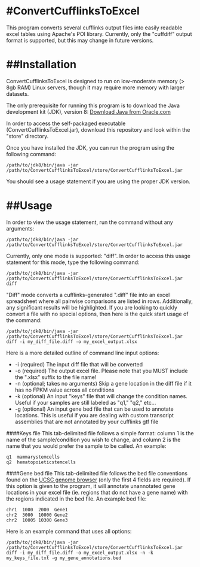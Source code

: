 #ConvertCufflinksToExcel
=======================

This program converts several cufflinks output files into easily readable excel tables using Apache's POI library. Currently, only the "cuffdiff" output format is supported, but this may change in future versions.

##Installation
=======================

ConvertCufflinksToExcel is designed to run on low-moderate memory (> 8gb RAM) Linux servers, though it may require more memory with larger datasets.

The only prerequisite for running this program is to download the Java development kit (JDK), version 8:
[Download Java from Oracle.com](http://www.oracle.com/technetwork/java/javase/downloads/jdk8-downloads-2133151.html)

In order to access the self-packaged executable (ConvertCufflinksToExcel.jar), download this repository and look within the "store" directory. 

Once you have installed the JDK, you can run the program using the following command:
```
/path/to/jdk8/bin/java -jar /path/to/ConvertCufflinksToExcel/store/ConvertCufflinksToExcel.jar
```

You should see a usage statement if you are using the proper JDK version.

##Usage
=========================

In order to view the usage statement, run the command without any arguments:
```
/path/to/jdk8/bin/java -jar /path/to/ConvertCufflinksToExcel/store/ConvertCufflinksToExcel.jar
```

Currently, only one mode is supported: "diff". In order to access this usage statement for this mode, type the following command:
```
/path/to/jdk8/bin/java -jar /path/to/ConvertCufflinksToExcel/store/ConvertCufflinksToExcel.jar diff
```

"Diff" mode converts a cufflinks-generated ".diff" file into an excel spreadsheet where all pairwise comparisons are listed in rows. Additionally, any significant results will be highlighted.
If you are looking to quickly convert a file with no special options, then here is the quick start usage of the command:
```
/path/to/jdk8/bin/java -jar /path/to/ConvertCufflinksToExcel/store/ConvertCufflinksToExcel.jar diff -i my_diff_file.diff -o my_excel_output.xlsx
```

Here is a more detailed outline of command line input options:

* -i (required) The input diff file that will be converted
* -o (required) The output excel file. Please note that you MUST include the ".xlsx" suffix to the file name!
* -n (optional; takes no arguments) Skip a gene location in the diff file if it has no FPKM value across all conditions
* -k (optional) An input "keys" file that will change the condition names. Useful if your samples are still labeled as "q1," "q2," etc...
* -g (optional) An input gene bed file that can be used to annotate locations. This is useful if you are dealing with custom transcript assemblies that are not annotated by your cufflinks gtf file

####Keys file
This tab-delimited file follows a simple format: column 1 is the name of the sample/condition you wish to change, and column 2 is the name that you would prefer the sample to be called.
An example:
```
q1  mammarystemcells
q2  hematopoieticstemcells
```

####Gene bed file
This tab-delimited file follows the bed file conventions found on the [UCSC genome browser](http://genome.ucsc.edu/FAQ/FAQformat.html#format1) (only the first 4 fields are required).
If this option is given to the program, it will annotate unannotated gene locations in your excel file (ie. regions that do not have a gene name) with the regions indicated in the bed file.
An example bed file:
```
chr1  1000  2000  Gene1
chr2  3000  10000 Gene2
chr2  10005 10300 Gene3
```

Here is an example command that uses all options:
```
/path/to/jdk8/bin/java -jar /path/to/ConvertCufflinksToExcel/store/ConvertCufflinksToExcel.jar diff -i my_diff_file.diff -o my_excel_output.xlsx -n -k my_keys_file.txt -g my_gene_annotations.bed
```
